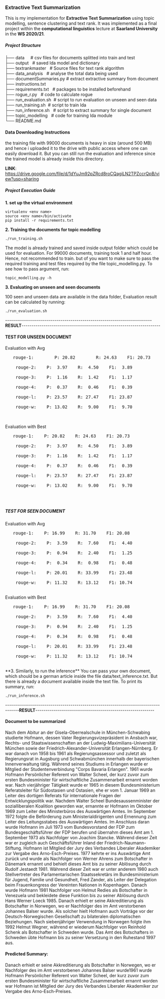 ### Extractive Text Summarization

This is my implementation for **Extractive Text Summarization** using topic modelling, sentence clustering and text rank. It was implemented as a final project within the **computational linguistics** lecture at **Saarland University** in the **WS 2020/21**.


##### Project Structure 


├── data &nbsp; &nbsp;      # csv files for documents splitted into train and test  <br />
├── output     &nbsp;       # saved lda model and dictionary  <br />
├── textrankmaster &nbsp;   # Source files for text rank algorithm  <br />
├── data_analysis   &nbsp;  # analyse the total data being used  <br />
├── documentSummaries.py    # extract extractive summary from document  <br />
├── instructions.txt   &nbsp;    <br />
├── requirements.txt &nbsp; # packages to be installed beforehand  <br />
├── rogue_r.py      &nbsp;  # code to calculate rogue  <br />
├── run_evaluation.sh &nbsp;# script to run evaluation on unseen and seen data  <br />
├── run_training.sh   &nbsp;# script to train lda  <br />
├── run_inference.sh &nbsp; # script to extract summary for single document  <br />
├── topic_modelling  &nbsp; # code for training lda module  <br />
└── README.md


#### Data Downloading Instructions

the training file with 99000 documents is heavy in size (around 500 MB) and hence i uploaded it to the drive with public access where one can easily download it. But you can still run the evaluation and inference since the trained model is already inside this directory.

**LINK**: https://drive.google.com/file/d/1dYuJm92pZRcd8roCQagiLN2TPZccrQpB/view?usp=sharing

##### Project Execution Guide 

**1. set up the virtual environment**

```
virtualenv <env name>
source <env name>/bin/activate
pip install -r requirements.txt

```

**2. Training the documents for topic modelling**

```
./run_training.sh

```

The model is already trained and saved inside output folder which could be used for evaluation. For 99000 documents, training took 1 and half hour. Hence, not recommended to train. but of you want to make sure to pass the required training and test files required by the file topic_modelling.py. To see how to pass argument, run:

```
topic_modelling.py -h
```

**3. Evaluating on unseen and seen documents**

100 seen and unseen data are available in the data folder, Evaluation result can be calculated by running:

```
./run_evaluation.sh

```

--------------------------------------------------------------------------**RESULT**----------------------------------------------------------------------
#### TEST FOR UNSEEN DOCUMENT 

Evaluation with Avg 
<pre>	rouge-1:        P: 20.82        R: 24.63 	F1: 20.73 <br />
	rouge-2:	P:  3.97	R:  4.50	F1:  3.89 <br />
	rouge-3:	P:  1.16	R:  1.42	F1:  1.17 <br />
	rouge-4:	P:  0.37	R:  0.46	F1:  0.39 <br />
	rouge-l:	P: 23.57	R: 27.47	F1: 23.87 <br />
	rouge-w:	P: 13.02	R:  9.00	F1:  9.70 <br /> </pre>
 <br />
Evaluation with Best
<pre>	rouge-1:	P: 20.82	R: 24.63	F1: 20.73 <br />
	rouge-2:	P:  3.97	R:  4.50	F1:  3.89 <br />
	rouge-3:	P:  1.16	R:  1.42	F1:  1.17 <br />
	rouge-4:	P:  0.37	R:  0.46	F1:  0.39 <br />
	rouge-l:	P: 23.57	R: 27.47	F1: 23.87 <br />
	rouge-w:	P: 13.02	R:  9.00	F1:  9.70 <br /> </pre>
 <br />
 
##### TEST FOR SEEN DOCUMENT  

Evaluation with Avg
<pre>	rouge-1:	P: 16.99	R: 31.70	F1: 20.08 <br />
	rouge-2:	P:  3.59	R:  7.60	F1:  4.40 <br />
	rouge-3:	P:  0.94	R:  2.40	F1:  1.25 <br />
	rouge-4:	P:  0.34	R:  0.98	F1:  0.48 <br />
	rouge-l:	P: 20.01	R: 33.99	F1: 23.48 <br />
	rouge-w:	P: 11.32	R: 13.12	F1: 10.74 <br /></pre>
 <br />
Evaluation with Best
<pre>	rouge-1:	P: 16.99	R: 31.70	F1: 20.08 <br />
	rouge-2:	P:  3.59	R:  7.60	F1:  4.40 <br />
	rouge-3:	P:  0.94	R:  2.40	F1:  1.25 <br />
	rouge-4:	P:  0.34	R:  0.98	F1:  0.48 <br />
	rouge-l:	P: 20.01	R: 33.99	F1: 23.48 <br />
	rouge-w:	P: 11.32	R: 13.12	F1: 10.74 <br /></pre>

 <br />
**3. Similarly, to run the inference** 
You can pass your own document, which should be a german article inside the file data/text_inference.txt. But there is already a document available inside the text file. To print its summary, run: <br />

```
./run_inference.sh
```

-------------------------------------------------------------------------------------**RESULT**------------------------------------------------------------
#### Document to be summarized
Nach dem Abitur an der Gisela-Oberrealschule in München-Schwabing studierte Hofmann, dessen Vater Regierungsvizepräsident in Ansbach war, Rechts- und Staatswissenschaften an der Ludwig-Maximilians-Universität München sowie der Friedrich-Alexander-Universität Erlangen-Nürnberg. Er war danach von 1958 bis 1961 als Regierungsassessor und zuletzt als Regierungsrat in Augsburg und Schwabmünchen innerhalb der bayerischen Innenverwaltung tätig. Während seines Studiums in Erlangen wurde er Mitglied der Studentenverbindung "Corps Bavaria Erlangen". 1961 wurde Hofmann Persönlicher Referent von Walter Scheel, der kurz zuvor zum ersten Bundesminister für wirtschaftliche Zusammenarbeit ernannt worden war. Nach vierjähriger Tätigkeit wurde er 1965 in diesem Bundesministerium Referatsleiter für Südostasien und Ostasien, ehe er vom 1. Januar 1969 an Leiter des dortigen Referats für internationale Fragen der Entwicklungspolitik war. Nachdem Walter Scheel Bundesaussenminister der sozialliberalen Koalition geworden war, ernannte er Hofmann im Oktober 1969 zum Leiter des Ministerbüros des Auswärtigen Amtes. Im September 1972 folgte die Beförderung zum Ministerialdirigenten und Ernennung zum Leiter des Leitungsstabes des Auswärtigen Amtes. Im Anschluss daran wurde Hofmann im Juli 1973 vom Bundesvorstand der FDP zum Bundesgeschäftsführer der FDP berufen und übernahm dieses Amt am 1. September 1973 als Nachfolger von Joachim Stancke. Während dieser Zeit war er zugleich auch Geschäftsführer Inland der Friedrich-Naumann-Stiftung. Hofmann ist Mitglied der Jury des Verbandes Liberaler Akademiker zur Vergabe des Arno-Esch-Preises. 1977 kehrte er ins Auswärtige Amt zurück und wurde als Nachfolger von Werner Ahrens zum Botschafter in Dänemark ernannt und behielt dieses Amt bis zu seiner Ablösung durch Rudolf Jestaedt 1981. Während dieser Zeit war er unter anderem 1980 auch Stellvertreter des Parlamentarischen Staatssekretärs im Bundesministerium für Jugend, Familie und Gesundheit, Fred Zander, als Leiter der Delegation beim Frauenkongress der Vereinten Nationen in Kopenhagen. Danach wurde Hofmann 1981 Nachfolger von Helmut Redies als Botschafter in Venezuela und bekleidete diese Funktion bis zu seiner Ablösung durch Hans Werner Loeck 1985. Danach erhielt er seine Akkreditierung als Botschafter in Norwegen, wo er Nachfolger des im Amt verstorbenen Johannes Balser wurde. Als solcher hielt Hofmann auch Vorträge vor der Deutsch-Norwegischen Gesellschaft zu bilateralen diplomatischen Beziehungen. Nach siebenjähriger Verwendung in Norwegen folgte ihm 1992 Helmut Wegner, während er wiederum Nachfolger von Reinhold Schenk als Botschafter in Schweden wurde. Das Amt des Botschafters in Schweden übte Hofmann bis zu seiner Versetzung in den Ruhestand 1997 aus.

#### Predicted Summary: 
Danach erhielt er seine Akkreditierung als Botschafter in Norwegen, wo er Nachfolger des im Amt verstorbenen Johannes Balser wurde1961 wurde Hofmann Persönlicher Referent von Walter Scheel, der kurz zuvor zum ersten Bundesminister für wirtschaftliche Zusammenarbeit ernannt worden war Hofmann ist Mitglied der Jury des Verbandes Liberaler Akademiker zur Vergabe des Arno-Esch-Preises.
